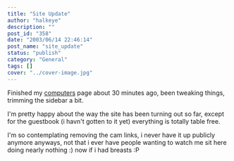 ```yaml
---
title: "Site Update"
author: "halkeye"
description: ""
post_id: "358"
date: "2003/06/14 22:46:14"
post_name: "site_update"
status: "publish"
category: "General"
tags: []
cover: "../cover-image.jpg"
---
```


Finished my [computers](/computers/) page about 30 minutes ago, been tweaking things, trimming the sidebar a bit.

I'm pretty happy about the way the site has been turning out so far, except for the guestbook (i havn't gotten to it yet) everything is totally table free.

I'm so contemplating removing the cam links, i never have it up publicly anymore anyways, not that i ever have people wanting to watch me sit here doing nearly nothing :) now if i had breasts :P
